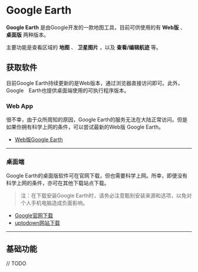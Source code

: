 # Google Earth

**Google Earth** 是由Google开发的一款地图工具，目前可供使用的有 **Web版** 、 **桌面版** 两种版本。

主要功能是查看区域的 **地图** 、 **卫星图片** ，以及 **查看/编辑航迹** 等。

## 获取软件

目前Google Earth持续更新的是Web版本，通过浏览器直接访问即可。此外，Google　Earth也提供桌面端使用的可执行程序版本。

### Web App

很不幸，由于众所周知的原因，Google Earth的服务无法在大陆正常访问。但是如果你拥有科学上网的条件，可以尝试最新的Web版 Google Earth。

- [Web版Google Earth](https://www.google.com/intl/zh-CN/earth/ "Web版Google Earth")

---

### 桌面端

Google Earth的桌面版软件可在官网下载，但也需要科学上网。所幸，即便没有科学上网的条件，亦可在其他下载站点下载。

> 注：在下载安装Google Earth时，请务必注意甄别安装来源和选项，以免对个人手机电脑造成负面影响。

- [Google官网下载](https://www.google.com/intl/zh-CN/earth/desktop/ "Google Earth")
- [uptodown网站下载](https://google-earth-pro.cn.uptodown.com/windows "Google Earth")

---

## 基础功能

// TODO
